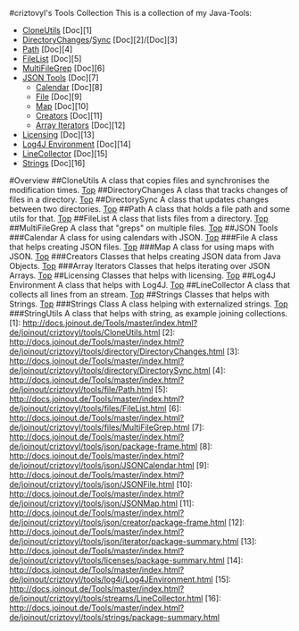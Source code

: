 #criztovyl's Tools Collection
This is a collection of my Java-Tools:
 + [CloneUtils](#cloneutils) [Doc][1]
 + [DirectoryChanges](#directorychanges)/[Sync](#directorysync) [Doc][2]/[Doc][3]
 + [Path](#path) [Doc][4]
 + [FileList](#filelist) [Doc][5]
 + [MultiFileGrep](#multifilegrep) [Doc][6]
 + [JSON Tools](#json_tools) [Doc][7]
    + [Calendar](#calendar) [Doc][8]
    + [File](#file) [Doc][9]
    + [Map](#map) [Doc][10]
    + [Creators](#reators) [Doc][11]
    + [Array Iterators](#array_iterators) [Doc][12]
 + [Licensing](#licensing) [Doc][13]
 + [Log4J Environment](#log4j_environment) [Doc][14]
 + [LineCollector](#linecollector) [Doc][15]
 + [Strings](#strings) [Doc][16]

#Overview
##CloneUtils
A class that copies files and synchronises the modification times.
[Top](#criztovyls_tools_collection)
##DirectoryChanges
A class that tracks changes of files in a directory.
[Top](#criztovyls_tools_collection)
##DirectorySync
A class that updates changes between two directories.
[Top](#criztovyls_tools_collection)
##Path
A class that holds a file path and some utils for that.
[Top](#criztovyls_tools_collection)
##FileList
A class that lists files from a directory.
[Top](#criztovyls_tools_collection)
##MultiFileGrep
A class that "greps" on multiple files.
[Top](#criztovyls_tools_collection)
##JSON Tools
###Calendar
A class for using calendars with JSON.
[Top](#criztovyls_tools_collection)
###File
A class that helps creating JSON files.
[Top](#criztovyls_tools_collection)
###Map
A class for using maps with JSON.
[Top](#criztovyls_tools_collection)
###Creators
Classes that helps creating JSON data from Java Objects.
[Top](#criztovyls_tools_collection)
###Array Iterators
Classes that helps iterating over JSON Arrays.
[Top](#criztovyls_tools_collection)
##Licensing
Classes that helps with licensing.
[Top](#criztovyls_tools_collection)
##Log4J Environment
A class that helps with Log4J.
[Top](#criztovyls_tools_collection)
##LineCollector
A class that collects all lines from an stream.
[Top](#criztovyls_tools_collection)
##Strings
Classes that helps with Strings.
[Top](#criztovyls_tools_collection)
###Strings Class
A class helping with externalized strings.
[Top](#criztovyls_tools_collection)
###StringUtils
A class that helps with string, as example joining collections.
[1]: http://docs.joinout.de/Tools/master/index.html?de/joinout/criztovyl/tools/CloneUtils.html
[2]: http://docs.joinout.de/Tools/master/index.html?de/joinout/criztovyl/tools/directory/DirectoryChanges.html
[3]: http://docs.joinout.de/Tools/master/index.html?de/joinout/criztovyl/tools/directory/DirectorySync.html
[4]: http://docs.joinout.de/Tools/master/index.html?de/joinout/criztovyl/tools/file/Path.html
[5]: http://docs.joinout.de/Tools/master/index.html?de/joinout/criztovyl/tools/files/FileList.html
[6]: http://docs.joinout.de/Tools/master/index.html?de/joinout/criztovyl/tools/files/MultiFileGrep.html
[7]: http://docs.joinout.de/Tools/master/index.html?de/joinout/criztovyl/tools/json/package-frame.html
[8]: http://docs.joinout.de/Tools/master/index.html?de/joinout/criztovyl/tools/json/JSONCalendar.html
[9]: http://docs.joinout.de/Tools/master/index.html?de/joinout/criztovyl/tools/json/JSONFile.html
[10]: http://docs.joinout.de/Tools/master/index.html?de/joinout/criztovyl/tools/json/JSONMap.html
[11]: http://docs.joinout.de/Tools/master/index.html?de/joinout/criztovyl/tools/json/creator/package-frame.html
[12]: http://docs.joinout.de/Tools/master/index.html?de/joinout/criztovyl/tools/json/iterator/package-summary.html
[13]: http://docs.joinout.de/Tools/master/index.html?de/joinout/criztovyl/tools/licenses/package-summary.html
[14]: http://docs.joinout.de/Tools/master/index.html?de/joinout/criztovyl/tools/log4j/Log4JEnvironment.html
[15]: http://docs.joinout.de/Tools/master/index.html?de/joinout/criztovyl/tools/streams/LineCollector.html
[16]: http://docs.joinout.de/Tools/master/index.html?de/joinout/criztovyl/tools/strings/package-summary.html

